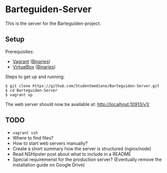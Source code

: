 # Barteguiden-Server

This is the server for the Barteguiden-project.

## Setup

Prerequisites:

- [Vagrant](http://vagrantup.com) ([Binaries](http://vagrantup.com/downloads.html))
- [VirtualBox](https://virtualbox.org) ([Binaries](https://virtualbox.org/wiki/Downloads))

Steps to get up and running:

```
$ git clone https://github.com/Studentmediene/Barteguiden-Server.git
$ cd Barteguiden-Server
$ vagrant up
```

The web server should now be available at: [http://localhost:10913/v1/](http://localhost:10913/v1/)

## TODO

- ```vagrant ssh```
- Where to find files?
- How to start web servers manually?
- Create a short summary how the server is structured (nginx/node)
- Read NSHipster post about what to include in a README
- Special requiremenst for the production server? (Eventually remove the installation guide on Google Drive)